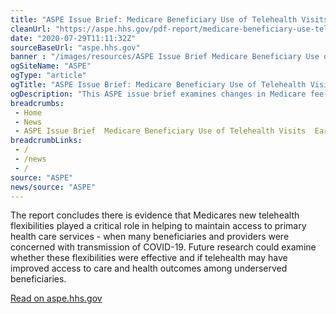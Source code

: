 ```yaml
--- 
title: "ASPE Issue Brief: Medicare Beneficiary Use of Telehealth Visits: Early Data From the Start of the COVID-19 Pandemic"
cleanUrl: "https://aspe.hhs.gov/pdf-report/medicare-beneficiary-use-telehealth"
date: "2020-07-29T11:11:32Z"
sourceBaseUrl: "aspe.hhs.gov"
banner : "/images/resources/ASPE Issue Brief Medicare Beneficiary Use of Telehealth Visits Early Data From the Start of the COVID19 Pandemic.png"
ogSiteName: "ASPE"
ogType: "article"
ogTitle: "ASPE Issue Brief: Medicare Beneficiary Use of Telehealth Visits: Early Data From the Start of the COVID-19 Pandemic"
ogDescription: "This ASPE issue brief examines changes in Medicare fee-for-service primary care visits and use of telehealth at the start of the COVID-19 public health emergency (PHE). This brief seeks to address the issue of how and whether the Medicare telehealth flexibilities introduced to address the COVID-19 pandemic may have helped maintain access to primary health care during the PHE. Data reflects visits up to early June in 2020."
breadcrumbs:
 - Home
 - News
 - ASPE Issue Brief  Medicare Beneficiary Use of Telehealth Visits  Early Data From the Start of the COVID 19 Pandemic
breadcrumbLinks:
 - / 
 - /news
 - / 
source: "ASPE"
news/source: "ASPE"
---
```

The report concludes there is evidence that Medicares new telehealth flexibilities played a critical role in helping to maintain access to primary health care services - when many beneficiaries and providers were concerned with transmission of COVID-19. Future research could examine whether these flexibilities were effective and if telehealth may have improved access to care and health outcomes among underserved beneficiaries.  
  
[Read on aspe.hhs.gov](https://aspe.hhs.gov/pdf-report/medicare-beneficiary-use-telehealth)
